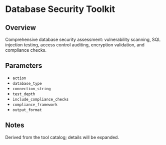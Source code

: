 # Database Security Toolkit

## Overview
Comprehensive database security assessment: vulnerability scanning, SQL injection testing, access control auditing, encryption validation, and compliance checks.

## Parameters
- `action`
- `database_type`
- `connection_string`
- `test_depth`
- `include_compliance_checks`
- `compliance_framework`
- `output_format`

## Notes
Derived from the tool catalog; details will be expanded.

